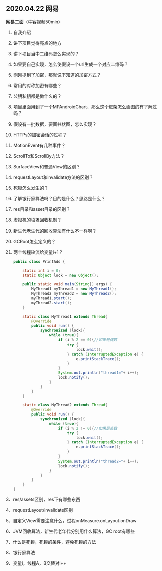 ## 2020.04.22 网易



**网易二面**（牛客视频50min）

1. 自我介绍

2. 讲下项目觉得亮点的地方

3. 讲下项目当中二维码怎么实现的？

4. 如果要自己实现，怎么使假设一个url生成一个对应二维码？

5. 刚刚提到了加密，那就说下知道的加密方式？

6. 常用的对称加密有哪些？

7. 公钥私钥都是做什么的？

8. 项目里面用到了一个MPAndroidChart，那么这个框架怎么画图的有了解过吗？

9. 假设有一批数据，要画柱状图，怎么实现？

10. HTTPs的加密会话的过程？

11. MotionEvent有几种事件？

12. ScrollTo和ScrollBy方法？

13. SurfaceView和普通View的区别？

14. requestLayout和invalidate方法的区别？

15. 死锁怎么发生的？

16. 了解银行家算法吗？目的是什么？思路是什么？

17. res目录和asset目录的区别？

18. 虚拟机的垃圾回收机制？

19. 新生代老生代的回收算法有什么不一样啊？

20. GCRoot怎么定义的？

21. 两个线程轮流给变量i+1？

    ```java
    public class PrintAdd {
    
        static int i = 0;
        static Object lock = new Object();
    
        public static void main(String[] args) {
            MyThread1 myThread1 = new MyThread1();
            MyThread2 myThread2 = new MyThread2();
            myThread1.start();
            myThread2.start();
        }
    
        static class MyThread1 extends Thread{
            @Override
            public void run() {
                synchronized (lock){
                    while (true){
                        if (i % 2 == 0){//如果是偶数
                            try {
                                lock.wait();
                            } catch (InterruptedException e) {
                                e.printStackTrace();
                            }
                        }
                        System.out.println("thread1="+ i++);
                        lock.notify();
                    }
                }
            }
        }
    
        static class MyThread2 extends Thread{
            @Override
            public void run() {
                synchronized (lock){
                    while (true){
                        if (i % 2 != 0){//如果是奇数
                            try {
                                lock.wait();
                            } catch (InterruptedException e) {
                                e.printStackTrace();
                            }
                        }
                        System.out.println("thread2="+ i++);
                        lock.notify();
                    }
                }
            }
        }
    }
    
    ```

    

  3、res/assets区别，res下有哪些东西 

  4、requestLayout/invalidate区别 

  5、自定义View需要注意什么，过程onMeasure.onLayout.onDraw 

  6、JVM回收算法，新生代老年代分别用什么算法，GC root有哪些 

  7、什么是死锁，死锁的条件，避免死锁的方法 

  8、银行家算法 

  9、变量i，线程A，B交替对i++